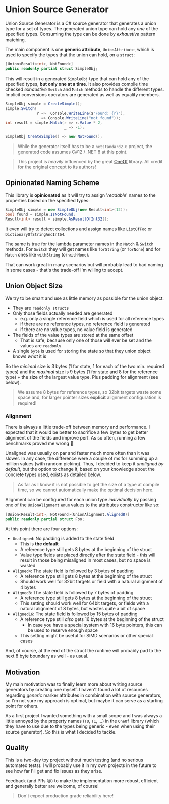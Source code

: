 # Union Source Generator

Union Source Generator is a C# source generator that generates a union type for a set of types. The generated union type can hold any _one_ of the specified types.
Consuming the type can be done by _exhaustive_ pattern matching.

The main component is one **generic attribute**, `UnionAttribute`, which is used to specify the types that the union can hold, on a `struct`:

```csharp
[Union<Result<int>, NotFound>]
public readonly partial struct SimpleObj;
```

This will result in a generated `SimpleObj` type that can hold any of the specified types, **but only one at a time**.
It also provides compile time checked _exhaustive_ `Switch` and `Match` methods to handle the different types.
Implicit conversions operators are generated as well as equality members.

```csharp
SimpleObj simple = CreateSimple();
simple.Switch(
              r =>  Console.WriteLine($"Found: {r}"),
              _ => Console.WriteLine("not found"));
int result = simple.Match(r => r.Value * 2,
                          _ => -1);

SimpleObj CreateSimple() => new NotFound();
```

> While the generator itself has to be a `netstandard2.0` project, the generated code assumes C#12 / .NET 8 at this point.

> This project is _heavily_ influenced by the great [OneOf](https://github.com/mcintyre321/OneOf) library. All credit for the original concept to its authors!

## Opinionated Naming Scheme 

This library is **opinionated** as it will try to assign '_readable_' names to the properties based on the specified types:

```csharp
SimpleObj simple = new SimpleObj(new Result<int>(12));
bool found = simple.IsNotFound;
Result<int> result = simple.AsResultOfInt32();
```

It even will try to detect collections and assign names like `ListOfFoo` or `DictionaryOfStringAndInt64`.

The same is true for the lambda parameter names in the `Match` & `Switch` methods.
For `Switch` they will get names like `forString` (or `forNone`) and for `Match` ones like `withString` (or `withNone`).

That can work great in many scenarios but will probably lead to bad naming in some cases - that's the trade-off I'm willing to accept.

## Union Object Size

We try to be smart and use as little memory as possible for the union object.

- They are `readonly struct`s
- Only those fields actually needed are generated
  - e.g. only a single reference field which is used for all reference types
  - if there are no reference types, no reference field is generated
  - if there are no value types, no value field is generated
- The fields of the value types are stored at the same offset
  - That is safe, because only one of those will ever be set and the values are `readonly`
- A single `byte` is used for storing the state so that they union object knows _what_ it is

So the _minimal_ size is 3 bytes (1 for state, 1 for each of the two min. required types) and the _maximal_ size is 9 bytes (1 for state and 8 for the reference type) + the size of the largest value type.
Plus padding for alignment (see below).

> We assume 8 bytes for reference types, so 32bit targets waste some space and, for larger pointer sizes **explicit** alignment configuration is required!

### Alignment

There is always a little trade-off between memory and performance.
I expected that it would be better to sacrifice a few bytes to get better alignment of the fields and improve perf.
As so often, running a few benchmarks proved me wrong 🤔

Unaligned was usually on par and faster much more often than it was slower.
In any case, the difference were a couple of ms for summing up a million values (with random picking).
Thus, I decided to keep it _unaligned by default_, but the option to change it, based on your knowledge about the concrete types used, exists as detailed below.

> As far as I know it is not possible to get the size of a type at compile time, so we cannot automatically make the optimal decision here.

Alignment can be configured for each union type _individually_ by passing one of the `UnionAlignment` `enum` values to the attributes constructor like so:

```csharp
[Union<Result<int>, NotFound>(UnionAlignment.Aligned8)]
public readonly partial struct Foo;
```

At this point there are four options:

- `Unaligned`: No padding is added to the state field
  - This is **the default**
  - A reference type still gets 8 bytes at the beginning of the struct
  - Value type fields are placed directly after the state field - this will result in those being misaligned in most cases, but no space is wasted
- `Aligned4`: The state field is followed by 3 bytes of padding
  - A reference type still gets 8 bytes at the beginning of the struct
  - Should work well for 32bit targets or field with a natural alignment of 4 bytes
- `Aligned8`: The state field is followed by 7 bytes of padding
  - A reference type still gets 8 bytes at the beginning of the struct
  - This setting should work well for 64bit targets, or fields with a natural alignment of 8 bytes, but wastes quite a bit of space
- `Aligned16`: The state field is followed by 15 bytes of padding
  - A reference type still _also_ gets 16 bytes at the beginning of the struct
    - In case you have a special system with 16 byte pointers, this can be used to reserve enough space 
  - This setting might be useful for SIMD scenarios or other special cases

And, of course, at the end of the struct the runtime will probably pad to the next 8 byte boundary as well - as usual.

## Motivation

My main motivation was to finally learn more about writing source generators by creating one myself.
I haven't found a lot of resources regarding _generic_ marker attributes in combination with source generators, so I'm not sure my approach is optimal, but maybe it can serve as a starting point for others.

As a first project I wanted something with a small scope and I was always a little annoyed by the property names (`T0`, `T1`, ...) in the `OneOf` library (which they have to use due to the types being generic - even when using their source generator).
So this is what I decided to tackle.

## Quality

This is a two-day toy project without much testing (and no serious automated tests).
I will probably use it in my own projects in the future to see how far I'll get and fix issues as they arise.

Feedback (and PRs 😉) to make the implementation more robust, efficient and generally better are welcome, of course!

> Don't expect production grade reliability here!